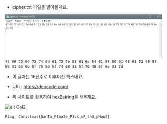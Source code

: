 * cipher.txt 파일을 열어볼게요.

![alt Cal1](https://github.com/simnple/Christmas_ctf/blob/main/Crypto/imgs/Cal1.PNG)
```43 68 72 69 73 74 6d 61 73 7b 53 61 6e 54 61 5f 50 31 65 61 32 65 5f 50 31 63 6b 5f 75 50 5f 74 68 33 5f 70 48 6f 6e 33 7d```
* 이 글자는 16진수로 이루어진 헥스네요.

* URL: https://dencode.com/
* 위 사이트를 활용하여 hex2string을 해볼게요.

![alt Cal2](https://github.com/simnple/Christmas_ctf/blob/main/Crypto/imgs/Cal2.png)
```
Flag: Christmas{SanTa_P1ea2e_P1ck_uP_th3_pHon3}
```